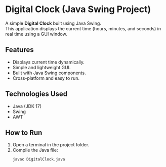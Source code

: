 #  Digital Clock (Java Swing Project)

A simple **Digital Clock** built using Java Swing.  
This application displays the current time (hours, minutes, and seconds) in real time using a GUI window.

##  Features
- Displays current time dynamically.
- Simple and lightweight GUI.
- Built with Java Swing components.
- Cross-platform and easy to run.

##  Technologies Used
- Java (JDK 17)
- Swing
- AWT

##  How to Run
1. Open a terminal in the project folder.
2. Compile the Java file:
   ```bash
   javac DigitalClock.java

